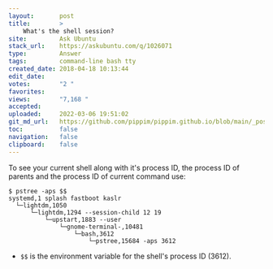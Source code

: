 ```yaml
---
layout:       post
title:        >
    What's the shell session?
site:         Ask Ubuntu
stack_url:    https://askubuntu.com/q/1026071
type:         Answer
tags:         command-line bash tty
created_date: 2018-04-18 10:13:44
edit_date:    
votes:        "2 "
favorites:    
views:        "7,168 "
accepted:     
uploaded:     2022-03-06 19:51:02
git_md_url:   https://github.com/pippim/pippim.github.io/blob/main/_posts/2018/2018-04-18-What_s-the-shell-session_.md
toc:          false
navigation:   false
clipboard:    false
---
```


To see your current shell along with it's process ID, the process ID of parents and the process ID of current command use:

``` 
$ pstree -aps $$
systemd,1 splash fastboot kaslr
  └─lightdm,1050
      └─lightdm,1294 --session-child 12 19
          └─upstart,1883 --user
              └─gnome-terminal-,10481
                  └─bash,3612
                      └─pstree,15684 -aps 3612
```


- `$$` is the environment variable for the shell's process ID (3612).
